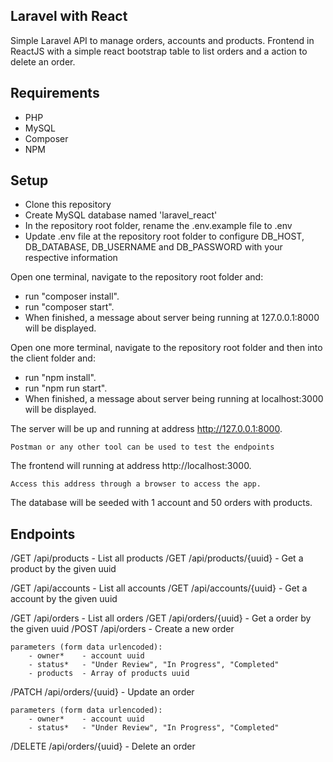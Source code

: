 ## Laravel with React

Simple Laravel API to manage orders, accounts and products.
Frontend in ReactJS with a simple react bootstrap table to list orders and a action to delete an order.

## Requirements
* PHP 
* MySQL
* Composer
* NPM

## Setup

* Clone this repository
* Create MySQL database named 'laravel_react'
* In the repository root folder, rename the .env.example file to .env
* Update .env file at the repository root folder to configure DB_HOST, DB_DATABASE, DB_USERNAME and DB_PASSWORD with your respective information

Open one terminal, navigate to the repository root folder and:
* run "composer install".
* run "composer start".
* When finished, a message about server being running at 127.0.0.1:8000 will be displayed.

Open one more terminal, navigate to the repository root folder and then into the client folder and:
* run "npm install".
* run "npm run start".
* When finished, a message about server being running at localhost:3000 will be displayed.

The server will be up and running at address http://127.0.0.1:8000.
    
    Postman or any other tool can be used to test the endpoints 
The frontend will running at address http://localhost:3000.
    
    Access this address through a browser to access the app.
The database will be seeded with 1 account and 50 orders with products.

## Endpoints

/GET /api/products - List all products
/GET /api/products/{uuid} - Get a product by the given uuid

/GET /api/accounts - List all accounts
/GET /api/accounts/{uuid} - Get a account by the given uuid

/GET /api/orders - List all orders
/GET /api/orders/{uuid} - Get a order by the given uuid
/POST /api/orders - Create a new order
	
	parameters (form data urlencoded):
		- owner* 	- account uuid
		- status* 	- "Under Review", "In Progress", "Completed"
		- products	- Array of products uuid

/PATCH /api/orders/{uuid} - Update an order
	
	parameters (form data urlencoded):
		- owner* 	- account uuid
		- status* 	- "Under Review", "In Progress", "Completed"

/DELETE /api/orders/{uuid} - Delete an order

